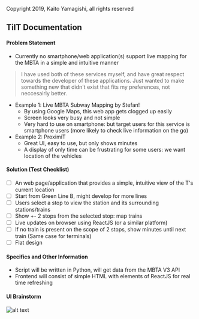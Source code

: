 Copyright 2019, Kaito Yamagishi, all rights reserved

## TilT Documentation

#### **Problem Statement**

- Currently no smartphone/web application(s) support live mapping for the MBTA in a simple and intuitive manner

> I have used both of these services myself, and have great respect towards the developer of these applications. Just wanted to make something new that didn't exist that fits my preferences, not neccesairly better.

- Example 1: Live MBTA Subway Mapping by Stefan!
  - By using Google Maps, this web app gets clogged up easily
  - Screen looks very busy and not simple
  - Very hard to use on smartphone: but target users for this service is smartphone users (more likely to check live information on the go)
- Example 2: ProximiT
  - Great UI, easy to use, but only shows minutes
  - A display of only time can be frustrating for some users: we want location of the vehicles

#### **Solution (Test Checklist)**

- [ ] An web page/application that provides a simple, intuitive view of the T's current location
- [ ] Start from Green Line B, might develop for more lines
- [ ] Users select a stop to view the station and its surrounding stations/trains
- [ ] Show +- 2 stops from the selected stop: map trains
- [ ] Live updates on browser using ReactJS (or a similar platform)
- [ ] If no train is present on the scope of 2 stops, show minutes until next train (Same case for terminals)
- [ ] Flat design

#### **Specifics and Other Information**

- Script will be written in Python, will get data from the MBTA V3 API
- Frontend will consist of simple HTML with elements of ReactJS for real time refreshing

#### **UI Brainstorm**

![alt text](https://i.ibb.co/DWD7twN/2019-08-08-11-39-33.png)
